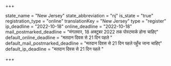+++

state_name = "New Jersey"
state_abbreviation = "nj"
is_state = "true"
registration_type = "online"
translationKey = "New Jersey"
type = "register"
ip_deadline = "2022-10-18"
online_deadline = "2022-10-18"
mail_postmarked_deadline = "मंगलवार, 18 अक्टूबर 2022 तक पोस्टमार्क होना चाहिए"
default_online_deadline = "मतदान दिवस से 21 दिन पहले "
default_mail_postmarked_deadline = "मतदान दिवस से 21 दिन पहले पहुँच जाना चाहिए"
default_ip_deadline = "मतदान दिवस से 21 दिन पहले "

+++